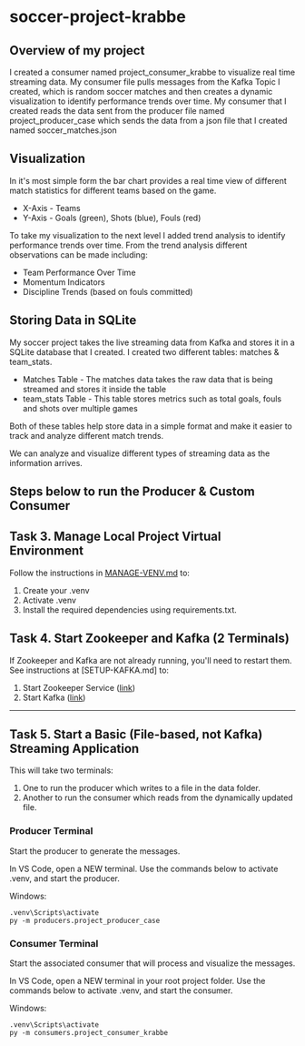 # soccer-project-krabbe

## Overview of my project

I created a consumer named project_consumer_krabbe to visualize real time streaming data. My consumer file pulls messages from the Kafka Topic I created, which is random soccer matches and then creates a dynamic visualization to identify performance trends over time. My consumer that I created reads the data sent from the producer file named project_producer_case which sends the data from a json file that I created named soccer_matches.json

## Visualization
In it's most simple form the bar chart provides a real time view of different match statistics for different teams based on the game.
- X-Axis - Teams
- Y-Axis - Goals (green), Shots (blue), Fouls (red)

To take my visualization to the next level I added trend analysis to identify performance trends over time. From the trend analysis different observations can be made including:
- Team Performance Over Time
- Momentum Indicators
- Discipline Trends (based on fouls committed)

## Storing Data in SQLite
My soccer project takes the live streaming data from Kafka and stores it in a SQLite database that I created. I created two different tables: matches & team_stats.
- Matches Table - The matches data takes the raw data that is being streamed and stores it inside the table
- team_stats Table - This table stores metrics such as total goals, fouls and shots over multiple games

Both of these tables help store data in a simple format and make it easier to track and analyze different match trends.

We can analyze and visualize different types of streaming data as the information arrives.

## Steps below to run the Producer & Custom Consumer

## Task 3. Manage Local Project Virtual Environment

Follow the instructions in [MANAGE-VENV.md](https://github.com/denisecase/buzzline-01-case/docs/MANAGE-VENV.md) to:
1. Create your .venv
2. Activate .venv
3. Install the required dependencies using requirements.txt.

## Task 4. Start Zookeeper and Kafka (2 Terminals)

If Zookeeper and Kafka are not already running, you'll need to restart them.
See instructions at [SETUP-KAFKA.md] to:

1. Start Zookeeper Service ([link](https://github.com/denisecase/buzzline-02-case/blob/main/docs/SETUP-KAFKA.md#step-7-start-zookeeper-service-terminal-1))
2. Start Kafka ([link](https://github.com/denisecase/buzzline-02-case/blob/main/docs/SETUP-KAFKA.md#step-8-start-kafka-terminal-2))

---

## Task 5. Start a Basic (File-based, not Kafka) Streaming Application

This will take two terminals:

1. One to run the producer which writes to a file in the data folder. 
2. Another to run the consumer which reads from the dynamically updated file. 

### Producer Terminal

Start the producer to generate the messages. 

In VS Code, open a NEW terminal.
Use the commands below to activate .venv, and start the producer. 

Windows:

```shell
.venv\Scripts\activate
py -m producers.project_producer_case
```

### Consumer Terminal

Start the associated consumer that will process and visualize the messages. 

In VS Code, open a NEW terminal in your root project folder. 
Use the commands below to activate .venv, and start the consumer. 

Windows:
```shell
.venv\Scripts\activate
py -m consumers.project_consumer_krabbe
```

